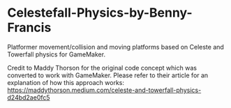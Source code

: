 # Celestefall-Physics-by-Benny-Francis
Platformer movement/collision and moving platforms based on Celeste and Towerfall physics for GameMaker.

Credit to Maddy Thorson for the original code concept which was converted to work with GameMaker. Please refer to their article for an explanation of how this approach works: https://maddythorson.medium.com/celeste-and-towerfall-physics-d24bd2ae0fc5
